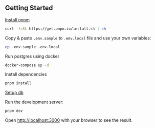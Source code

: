 ## Getting Started

[Install pnpm](https://pnpm.io/installation)
```bash
curl -fsSL https://get.pnpm.io/install.sh | sh -
```

Copy & paste `.env.sample` to `.env.local` file and use your own variables:
```bash
cp .env.sample .env.local
```

Run postgres using docker
```bash
docker-compose up -d
```

Install dependencies
```bash
pnpm install
```

[Setup db](/docs/drizzle.md)

Run the development server:
```bash
pnpm dev
```

Open [http://localhost:3000](http://localhost:3000) with your browser to see the result.

